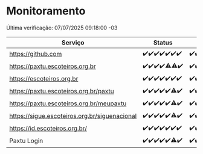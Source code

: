 # Monitoramento

Última verificação: 07/07/2025 09:18:00 -03

|Serviço|Status|Últimas 24h|
|---|---|---|
|https://github.com|<span title="2025-06-30: OK=23">✔️</span><span title="2025-07-01: OK=23">✔️</span><span title="2025-07-02: OK=23">✔️</span><span title="2025-07-03: OK=23">✔️</span><span title="2025-07-04: OK=23">✔️</span><span title="2025-07-05: OK=23">✔️</span><span title="2025-07-06: OK=12">✔️</span>|<span title="06/07/2025 10:20:00 -03 : 200">✔️</span><span title="06/07/2025 11:08:00 -03 : 200">✔️</span><span title="06/07/2025 12:08:00 -03 : 200">✔️</span><span title="06/07/2025 13:10:00 -03 : 200">✔️</span><span title="06/07/2025 14:07:00 -03 : 200">✔️</span><span title="06/07/2025 15:12:00 -03 : 200">✔️</span><span title="06/07/2025 16:07:00 -03 : 200">✔️</span><span title="06/07/2025 17:10:00 -03 : 200">✔️</span><span title="06/07/2025 18:08:00 -03 : 200">✔️</span><span title="06/07/2025 19:09:00 -03 : 200">✔️</span><span title="06/07/2025 20:09:00 -03 : 200">✔️</span><span title="06/07/2025 21:54:00 -03 : 200">✔️</span><span title="06/07/2025 23:48:00 -03 : 200">✔️</span><span title="07/07/2025 00:49:00 -03 : 200">✔️</span><span title="07/07/2025 01:25:00 -03 : 200">✔️</span><span title="07/07/2025 02:14:00 -03 : 200">✔️</span><span title="07/07/2025 03:15:00 -03 : 200">✔️</span><span title="07/07/2025 04:12:00 -03 : 200">✔️</span><span title="07/07/2025 05:15:00 -03 : 200">✔️</span><span title="07/07/2025 06:13:00 -03 : 200">✔️</span><span title="07/07/2025 07:11:00 -03 : 200">✔️</span><span title="07/07/2025 08:09:00 -03 : 200">✔️</span><span title="07/07/2025 09:18:00 -03 : 200">✔️</span>|
|https://paxtu.escoteiros.org.br|<span title="2025-06-30: OK=23">✔️</span><span title="2025-07-01: OK=23">✔️</span><span title="2025-07-02: OK=23">✔️</span><span title="2025-07-03: OK=23">✔️</span><span title="2025-07-04: OK=22, Falhas=1">⚠️</span><span title="2025-07-05: OK=22, Falhas=1">⚠️</span><span title="2025-07-06: OK=12">✔️</span>|<span title="06/07/2025 10:20:00 -03 : 200">✔️</span><span title="06/07/2025 11:08:00 -03 : 200">✔️</span><span title="06/07/2025 12:08:00 -03 : 200">✔️</span><span title="06/07/2025 13:10:00 -03 : 200">✔️</span><span title="06/07/2025 14:07:00 -03 : 200">✔️</span><span title="06/07/2025 15:12:00 -03 : 200">✔️</span><span title="06/07/2025 16:07:00 -03 : 200">✔️</span><span title="06/07/2025 17:10:00 -03 : 502">❌</span><span title="06/07/2025 18:08:00 -03 : 200">✔️</span><span title="06/07/2025 19:09:00 -03 : 200">✔️</span><span title="06/07/2025 20:09:00 -03 : 200">✔️</span><span title="06/07/2025 21:54:00 -03 : 200">✔️</span><span title="06/07/2025 23:48:00 -03 : 200">✔️</span><span title="07/07/2025 00:49:00 -03 : 200">✔️</span><span title="07/07/2025 01:25:00 -03 : 200">✔️</span><span title="07/07/2025 02:14:00 -03 : 200">✔️</span><span title="07/07/2025 03:15:00 -03 : 200">✔️</span><span title="07/07/2025 04:12:00 -03 : 200">✔️</span><span title="07/07/2025 05:15:00 -03 : 200">✔️</span><span title="07/07/2025 06:13:00 -03 : 200">✔️</span><span title="07/07/2025 07:11:00 -03 : 200">✔️</span><span title="07/07/2025 08:09:00 -03 : 200">✔️</span><span title="07/07/2025 09:18:00 -03 : 200">✔️</span>|
|https://escoteiros.org.br|<span title="2025-06-30: OK=23">✔️</span><span title="2025-07-01: OK=23">✔️</span><span title="2025-07-02: OK=23">✔️</span><span title="2025-07-03: OK=23">✔️</span><span title="2025-07-04: OK=23">✔️</span><span title="2025-07-05: OK=23">✔️</span><span title="2025-07-06: OK=12">✔️</span>|<span title="06/07/2025 10:20:00 -03 : 200">✔️</span><span title="06/07/2025 11:08:00 -03 : 200">✔️</span><span title="06/07/2025 12:08:00 -03 : 200">✔️</span><span title="06/07/2025 13:10:00 -03 : 200">✔️</span><span title="06/07/2025 14:07:00 -03 : 200">✔️</span><span title="06/07/2025 15:12:00 -03 : 200">✔️</span><span title="06/07/2025 16:07:00 -03 : 200">✔️</span><span title="06/07/2025 17:10:00 -03 : 200">✔️</span><span title="06/07/2025 18:08:00 -03 : 200">✔️</span><span title="06/07/2025 19:09:00 -03 : 200">✔️</span><span title="06/07/2025 20:09:00 -03 : 200">✔️</span><span title="06/07/2025 21:54:00 -03 : 200">✔️</span><span title="06/07/2025 23:48:00 -03 : 200">✔️</span><span title="07/07/2025 00:49:00 -03 : 200">✔️</span><span title="07/07/2025 01:25:00 -03 : 200">✔️</span><span title="07/07/2025 02:14:00 -03 : 200">✔️</span><span title="07/07/2025 03:15:00 -03 : 200">✔️</span><span title="07/07/2025 04:12:00 -03 : 200">✔️</span><span title="07/07/2025 05:15:00 -03 : 200">✔️</span><span title="07/07/2025 06:13:00 -03 : 200">✔️</span><span title="07/07/2025 07:11:00 -03 : 200">✔️</span><span title="07/07/2025 08:09:00 -03 : 200">✔️</span><span title="07/07/2025 09:18:00 -03 : 200">✔️</span>|
|https://paxtu.escoteiros.org.br/paxtu|<span title="2025-06-30: OK=23">✔️</span><span title="2025-07-01: OK=23">✔️</span><span title="2025-07-02: OK=23">✔️</span><span title="2025-07-03: OK=23">✔️</span><span title="2025-07-04: OK=23">✔️</span><span title="2025-07-05: OK=22, Falhas=1">⚠️</span><span title="2025-07-06: OK=12">✔️</span>|<span title="06/07/2025 10:20:00 -03 : 200">✔️</span><span title="06/07/2025 11:08:00 -03 : 200">✔️</span><span title="06/07/2025 12:08:00 -03 : 200">✔️</span><span title="06/07/2025 13:10:00 -03 : 200">✔️</span><span title="06/07/2025 14:07:00 -03 : 200">✔️</span><span title="06/07/2025 15:12:00 -03 : 200">✔️</span><span title="06/07/2025 16:07:00 -03 : 200">✔️</span><span title="06/07/2025 17:10:00 -03 : 502">❌</span><span title="06/07/2025 18:08:00 -03 : 200">✔️</span><span title="06/07/2025 19:09:00 -03 : 200">✔️</span><span title="06/07/2025 20:09:00 -03 : 200">✔️</span><span title="06/07/2025 21:54:00 -03 : 200">✔️</span><span title="06/07/2025 23:48:00 -03 : 200">✔️</span><span title="07/07/2025 00:49:00 -03 : 200">✔️</span><span title="07/07/2025 01:25:00 -03 : 200">✔️</span><span title="07/07/2025 02:14:00 -03 : 200">✔️</span><span title="07/07/2025 03:15:00 -03 : 200">✔️</span><span title="07/07/2025 04:12:00 -03 : 200">✔️</span><span title="07/07/2025 05:15:00 -03 : 200">✔️</span><span title="07/07/2025 06:13:00 -03 : 200">✔️</span><span title="07/07/2025 07:11:00 -03 : 200">✔️</span><span title="07/07/2025 08:09:00 -03 : 200">✔️</span><span title="07/07/2025 09:18:00 -03 : 200">✔️</span>|
|https://paxtu.escoteiros.org.br/meupaxtu|<span title="2025-06-30: OK=23">✔️</span><span title="2025-07-01: OK=23">✔️</span><span title="2025-07-02: OK=23">✔️</span><span title="2025-07-03: OK=23">✔️</span><span title="2025-07-04: OK=23">✔️</span><span title="2025-07-05: OK=22, Falhas=1">⚠️</span><span title="2025-07-06: OK=12">✔️</span>|<span title="06/07/2025 10:20:00 -03 : 200">✔️</span><span title="06/07/2025 11:08:00 -03 : 200">✔️</span><span title="06/07/2025 12:08:00 -03 : 200">✔️</span><span title="06/07/2025 13:10:00 -03 : 200">✔️</span><span title="06/07/2025 14:07:00 -03 : 200">✔️</span><span title="06/07/2025 15:12:00 -03 : 200">✔️</span><span title="06/07/2025 16:07:00 -03 : 200">✔️</span><span title="06/07/2025 17:10:00 -03 : 502">❌</span><span title="06/07/2025 18:08:00 -03 : 200">✔️</span><span title="06/07/2025 19:09:00 -03 : 200">✔️</span><span title="06/07/2025 20:09:00 -03 : 200">✔️</span><span title="06/07/2025 21:54:00 -03 : 200">✔️</span><span title="06/07/2025 23:48:00 -03 : 200">✔️</span><span title="07/07/2025 00:49:00 -03 : 200">✔️</span><span title="07/07/2025 01:25:00 -03 : 200">✔️</span><span title="07/07/2025 02:14:00 -03 : 200">✔️</span><span title="07/07/2025 03:15:00 -03 : 200">✔️</span><span title="07/07/2025 04:12:00 -03 : 200">✔️</span><span title="07/07/2025 05:15:00 -03 : 200">✔️</span><span title="07/07/2025 06:13:00 -03 : 200">✔️</span><span title="07/07/2025 07:11:00 -03 : 200">✔️</span><span title="07/07/2025 08:09:00 -03 : 200">✔️</span><span title="07/07/2025 09:18:00 -03 : 200">✔️</span>|
|https://sigue.escoteiros.org.br/siguenacional|<span title="2025-06-30: OK=23">✔️</span><span title="2025-07-01: OK=23">✔️</span><span title="2025-07-02: OK=23">✔️</span><span title="2025-07-03: OK=23">✔️</span><span title="2025-07-04: OK=23">✔️</span><span title="2025-07-05: OK=22, Falhas=1">⚠️</span><span title="2025-07-06: OK=12">✔️</span>|<span title="06/07/2025 10:20:00 -03 : 200">✔️</span><span title="06/07/2025 11:08:00 -03 : 200">✔️</span><span title="06/07/2025 12:08:00 -03 : 200">✔️</span><span title="06/07/2025 13:10:00 -03 : 200">✔️</span><span title="06/07/2025 14:07:00 -03 : 200">✔️</span><span title="06/07/2025 15:12:00 -03 : 200">✔️</span><span title="06/07/2025 16:07:00 -03 : 200">✔️</span><span title="06/07/2025 17:10:00 -03 : 502">❌</span><span title="06/07/2025 18:08:00 -03 : 200">✔️</span><span title="06/07/2025 19:09:00 -03 : 200">✔️</span><span title="06/07/2025 20:09:00 -03 : 200">✔️</span><span title="06/07/2025 21:54:00 -03 : 200">✔️</span><span title="06/07/2025 23:48:00 -03 : 200">✔️</span><span title="07/07/2025 00:49:00 -03 : 200">✔️</span><span title="07/07/2025 01:25:00 -03 : 200">✔️</span><span title="07/07/2025 02:14:00 -03 : 200">✔️</span><span title="07/07/2025 03:15:00 -03 : 200">✔️</span><span title="07/07/2025 04:12:00 -03 : 200">✔️</span><span title="07/07/2025 05:15:00 -03 : 200">✔️</span><span title="07/07/2025 06:13:00 -03 : 200">✔️</span><span title="07/07/2025 07:11:00 -03 : 200">✔️</span><span title="07/07/2025 08:09:00 -03 : 200">✔️</span><span title="07/07/2025 09:18:00 -03 : 200">✔️</span>|
|https://id.escoteiros.org.br/|<span title="2025-06-30: OK=23">✔️</span><span title="2025-07-01: OK=23">✔️</span><span title="2025-07-02: OK=23">✔️</span><span title="2025-07-03: OK=23">✔️</span><span title="2025-07-04: OK=23">✔️</span><span title="2025-07-05: OK=23">✔️</span><span title="2025-07-06: OK=12">✔️</span>|<span title="06/07/2025 10:20:00 -03 : 200">✔️</span><span title="06/07/2025 11:08:00 -03 : 200">✔️</span><span title="06/07/2025 12:08:00 -03 : 200">✔️</span><span title="06/07/2025 13:10:00 -03 : 200">✔️</span><span title="06/07/2025 14:07:00 -03 : 200">✔️</span><span title="06/07/2025 15:12:00 -03 : 200">✔️</span><span title="06/07/2025 16:07:00 -03 : 200">✔️</span><span title="06/07/2025 17:10:00 -03 : 200">✔️</span><span title="06/07/2025 18:08:00 -03 : 200">✔️</span><span title="06/07/2025 19:09:00 -03 : 200">✔️</span><span title="06/07/2025 20:09:00 -03 : 200">✔️</span><span title="06/07/2025 21:54:00 -03 : 200">✔️</span><span title="06/07/2025 23:48:00 -03 : 200">✔️</span><span title="07/07/2025 00:49:00 -03 : 200">✔️</span><span title="07/07/2025 01:25:00 -03 : 200">✔️</span><span title="07/07/2025 02:14:00 -03 : 200">✔️</span><span title="07/07/2025 03:15:00 -03 : 200">✔️</span><span title="07/07/2025 04:12:00 -03 : 200">✔️</span><span title="07/07/2025 05:15:00 -03 : 200">✔️</span><span title="07/07/2025 06:13:00 -03 : 200">✔️</span><span title="07/07/2025 07:11:00 -03 : 200">✔️</span><span title="07/07/2025 08:09:00 -03 : 200">✔️</span><span title="07/07/2025 09:18:00 -03 : 200">✔️</span>|
|Paxtu Login|<span title="2025-06-30: OK=23">✔️</span><span title="2025-07-01: OK=23">✔️</span><span title="2025-07-02: OK=23">✔️</span><span title="2025-07-03: OK=23">✔️</span><span title="2025-07-04: OK=23">✔️</span><span title="2025-07-05: OK=22, Falhas=1">⚠️</span><span title="2025-07-06: OK=12">✔️</span>|<span title="06/07/2025 10:20:00 -03 : 200">✔️</span><span title="06/07/2025 11:08:00 -03 : 200">✔️</span><span title="06/07/2025 12:08:00 -03 : 200">✔️</span><span title="06/07/2025 13:10:00 -03 : 200">✔️</span><span title="06/07/2025 14:07:00 -03 : 200">✔️</span><span title="06/07/2025 15:12:00 -03 : 200">✔️</span><span title="06/07/2025 16:07:00 -03 : 200">✔️</span><span title="06/07/2025 17:10:00 -03 : 502">❌</span><span title="06/07/2025 18:08:00 -03 : 200">✔️</span><span title="06/07/2025 19:09:00 -03 : 200">✔️</span><span title="06/07/2025 20:09:00 -03 : 200">✔️</span><span title="06/07/2025 21:54:00 -03 : 200">✔️</span><span title="06/07/2025 23:48:00 -03 : 200">✔️</span><span title="07/07/2025 00:49:00 -03 : 200">✔️</span><span title="07/07/2025 01:25:00 -03 : 200">✔️</span><span title="07/07/2025 02:14:00 -03 : 200">✔️</span><span title="07/07/2025 03:15:00 -03 : 200">✔️</span><span title="07/07/2025 04:12:00 -03 : 200">✔️</span><span title="07/07/2025 05:15:00 -03 : 200">✔️</span><span title="07/07/2025 06:13:00 -03 : 200">✔️</span><span title="07/07/2025 07:11:00 -03 : 200">✔️</span><span title="07/07/2025 08:09:00 -03 : 200">✔️</span><span title="07/07/2025 09:18:00 -03 : 200">✔️</span>|
